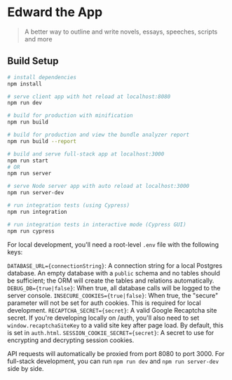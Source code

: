 # Edward the App

> A better way to outline and write novels, essays, speeches, scripts and more

## Build Setup

``` bash
# install dependencies
npm install

# serve client app with hot reload at localhost:8080
npm run dev

# build for production with minification
npm run build

# build for production and view the bundle analyzer report
npm run build --report

# build and serve full-stack app at localhost:3000
npm run start
# OR
npm run server

# serve Node server app with auto reload at localhost:3000
npm run server-dev

# run integration tests (using Cypress)
npm run integration

# run integration tests in interactive mode (Cypress GUI)
npm run cypress
```

For local development, you'll need a root-level `.env` file with the following keys:

`DATABASE_URL={connectionString}`: A connection string for a local Postgres database. An empty database with a `public` schema and no tables should be sufficient; the ORM will create the tables and relations automatically.
`DEBUG_DB={true|false}`: When true, all database calls will be logged to the server console.
`INSECURE_COOKIES={true|false}`: When true, the "secure" parameter will not be set for auth cookies. This is required for local development.
`RECAPTCHA_SECRET={secret}`: A valid Google Recaptcha site secret. If you're developing locally on /auth, you'll also need to set `window.recaptchaSiteKey` to a valid site key after page load. By default, this is set in `auth.html`.
`SESSION_COOKIE_SECRET={secret}`: A secret to use for encrypting and decrypting session cookies.

API requests will automatically be proxied from port 8080 to port 3000. For full-stack development, you can run `npm run dev` and `npm run server-dev` side by side.